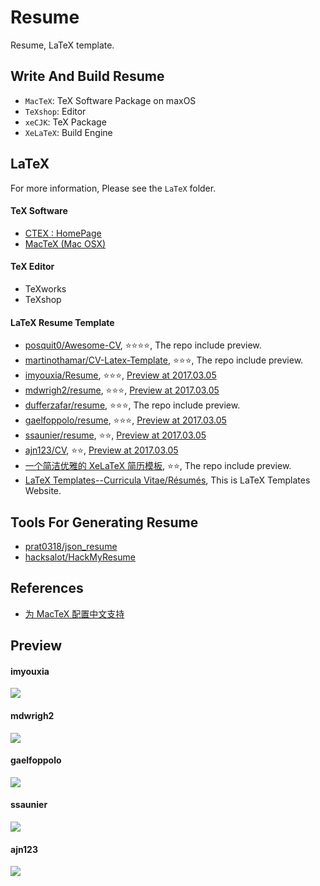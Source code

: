 # Resume
Resume, LaTeX template.


## Write And Build Resume
- `MacTeX`: TeX Software Package on maxOS 
- `TeXshop`: Editor
- `xeCJK`: TeX Package
- `XeLaTeX`: Build Engine


## LaTeX
For more information, Please see the `LaTeX` folder.

#### TeX Software
- [CTEX : HomePage](http://www.ctex.org/HomePage)
- [MacTeX (Mac OSX)](https://www.tug.org/mactex/)

#### TeX Editor
- TeXworks
- TeXshop

#### LaTeX Resume Template
- [posquit0/Awesome-CV](https://github.com/posquit0/Awesome-CV), ⭐️⭐️⭐️⭐️, The repo include preview.
- [martinothamar/CV-Latex-Template](https://github.com/martinothamar/CV-Latex-Template), ⭐️⭐️⭐️, The repo include preview.
- [imyouxia/Resume](https://github.com/imyouxia/Resume), ⭐️⭐️⭐️, [Preview at 2017.03.05](#imyouxia)
- [mdwrigh2/resume](https://github.com/mdwrigh2/resume), ⭐️⭐️⭐️, [Preview at 2017.03.05](#mdwrigh2)
- [dufferzafar/resume](https://github.com/dufferzafar/resume), ⭐️⭐️⭐️, The repo include preview.
- [gaelfoppolo/resume](https://github.com/gaelfoppolo/resume), ⭐️⭐️⭐️, [Preview at 2017.03.05](#gaelfoppolo)
- [ssaunier/resume](https://github.com/ssaunier/resume), ⭐️⭐️, [Preview at 2017.03.05](#ssaunier)
- [ajn123/CV](https://github.com/ajn123/CV), ⭐️⭐️, [Preview at 2017.03.05](#ajn123)
- [一个简洁优雅的 XeLaTeX 简历模板](https://github.com/billryan/resume/tree/zh_CN), ⭐️⭐️, The repo include preview.
- [LaTeX Templates--Curricula Vitae/Résumés](https://www.latextemplates.com/cat/curricula-vitae), This is LaTeX Templates Website.


## Tools For Generating Resume
- [prat0318/json_resume](https://github.com/prat0318/json_resume)
- [hacksalot/HackMyResume](https://github.com/hacksalot/HackMyResume)


## References
- [为 MacTeX 配置中文支持](http://liam0205.me/2014/11/02/latex-mactex-chinese-support/)


## Preview
#### imyouxia
![](https://github.com/tanchao90/resume/raw/master/img/imyouxia.png)

#### mdwrigh2
![](https://github.com/tanchao90/resume/raw/master/img/mdwrigh2.png)

#### gaelfoppolo
![](https://github.com/tanchao90/resume/raw/master/img/gaelfoppolo.png)

#### ssaunier
![](https://github.com/tanchao90/resume/raw/master/img/ssaunier.png)

#### ajn123
![](https://github.com/tanchao90/resume/raw/master/img/ajn123.png)




